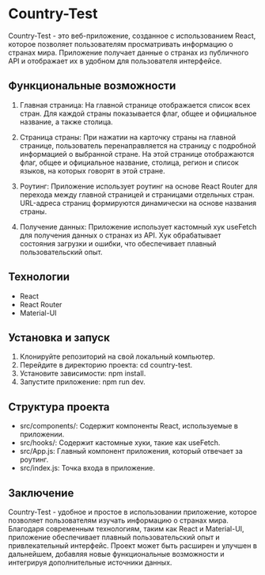 # Country-Test

Country-Test - это веб-приложение, созданное с использованием React, которое позволяет пользователям просматривать информацию о странах мира. Приложение получает данные о странах из публичного API и отображает их в удобном для пользователя интерфейсе.

## Функциональные возможности

1. Главная страница: На главной странице отображается список всех стран. Для каждой страны показывается флаг, общее и официальное название, а также столица.

2. Страница страны: При нажатии на карточку страны на главной странице, пользователь перенаправляется на страницу с подробной информацией о выбранной стране. На этой странице отображаются флаг, общее и официальное название, столица, регион и список языков, на которых говорят в этой стране.

3. Роутинг: Приложение использует роутинг на основе React Router для перехода между главной страницей и страницами отдельных стран. URL-адреса страниц формируются динамически на основе названия страны.

4. Получение данных: Приложение использует кастомный хук useFetch для получения данных о странах из API. Хук обрабатывает состояния загрузки и ошибки, что обеспечивает плавный пользовательский опыт.

## Технологии

- React
- React Router
- Material-UI

## Установка и запуск

1. Клонируйте репозиторий на свой локальный компьютер.
2. Перейдите в директорию проекта: cd country-test.
3. Установите зависимости: npm install.
4. Запустите приложение: npm run dev.

## Структура проекта

- src/components/: Содержит компоненты React, используемые в приложении.
- src/hooks/: Содержит кастомные хуки, такие как useFetch.
- src/App.js: Главный компонент приложения, который отвечает за роутинг.
- src/index.js: Точка входа в приложение.

## Заключение

Country-Test - удобное и простое в использовании приложение, которое позволяет пользователям изучать информацию о странах мира. Благодаря современным технологиям, таким как React и Material-UI, приложение обеспечивает плавный пользовательский опыт и привлекательный интерфейс. Проект может быть расширен и улучшен в дальнейшем, добавляя новые функциональные возможности и интегрируя дополнительные источники данных.
